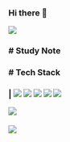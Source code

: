 ### Hi there 👋

<img src="https://capsule-render.vercel.app/api?type=waving&color=auto&height=200&section=header&text=Magin-a&fontSize=90" />
 
<h3> # Study Note </h3>
   

<h3> # Tech Stack <h3> |
<img src="https://img.shields.io/badge/Git-F05032?style=flat-square&logo=Git&logoColor=white"/>
<img src="https://img.shields.io/badge/Python-3776AB?style=flat-square&logo=Python&logoColor=white"/> 
<img src="https://img.shields.io/badge/ROS1-22314E?style=flat-square&logo=ROS&logoColor=white"/>
<img src="https://img.shields.io/badge/Pytorch-EE4C2C?style=flat-square&logo=Pytorch&logoColor=white"/>
<img src="https://img.shields.io/badge/OpenCV-5C3EE8?style=flat-square&logo=OpenCV&logoColor=white"/>
 
 
<img src="https://github-readme-stats.vercel.app/api/top-langs/?username=Magin-a&layout=compact"><br><br>
<img src="https://github-readme-stats.vercel.app/api?username=Magin-a&show_icons=true">
